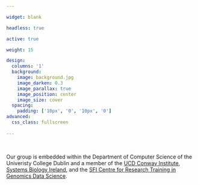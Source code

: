 ```yaml
---

widget: blank

headless: true 

active: true

weight: 15 

design:
  columns: '1'
  background:
    image: background.jpg
    image_darken: 0.3
    image_parallax: true
    image_position: center
    image_size: cover
  spacing:
    padding: ['10px', '0', '10px', '0']
advanced:
  css_class: fullscreen
  
---
```


<br>

Our group is embedded within the Department of Computer Science of the Univeristy College Dublin and a member of the [UCD Conway Institute](https://www.ucd.ie/conway/), [Systems Biology Ireland](https://www.ucd.ie/sbi/), and the [SFI Centre for Research Training in Genomics Data Science](https://genomicsdatascience.ie).  

<br>
